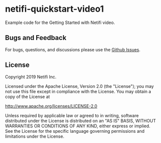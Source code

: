 # netifi-quickstart-video1
Example code for the Getting Started with Netifi video.

## Bugs and Feedback
For bugs, questions, and discussions please use the [Github Issues](https://github.com/netifi/netifi-quickstart-video1/issues).

## License
Copyright 2019 Netifi Inc.

Licensed under the Apache License, Version 2.0 (the "License");
you may not use this file except in compliance with the License.
You may obtain a copy of the License at

   http://www.apache.org/licenses/LICENSE-2.0

Unless required by applicable law or agreed to in writing, software
distributed under the License is distributed on an "AS IS" BASIS,
WITHOUT WARRANTIES OR CONDITIONS OF ANY KIND, either express or implied.
See the License for the specific language governing permissions and
limitations under the License.